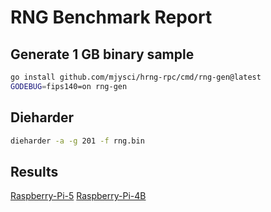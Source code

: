 # RNG Benchmark Report

## Generate 1 GB binary sample

```sh
go install github.com/mjysci/hrng-rpc/cmd/rng-gen@latest
GODEBUG=fips140=on rng-gen
```

## Dieharder

```sh
dieharder -a -g 201 -f rng.bin
```

## Results

[Raspberry-Pi-5](Raspberry-Pi-5.md)
[Raspberry-Pi-4B](Raspberry-Pi-4B.md)
